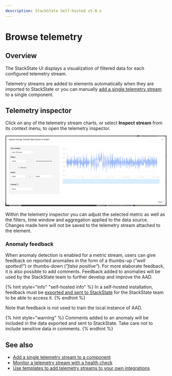 ```yaml
---
description: StackState Self-hosted v5.0.x 
---
```


# Browse telemetry

## Overview

The StackState UI displays a visualization of filtered data for each configured telemetry stream.

Telemetry streams are added to elements automatically when they are imported to StackState or you can manually [add a single telemetry stream](add-telemetry-to-element.md) to a single component.

## Telemetry inspector

Click on any of the telemetry stream charts, or select **Inspect stream** from its context menu, to open the telemetry inspector.

![Telemetry inspector](../../.gitbook/assets/v50_telemetry-inspector.png)

Within the telemetry inspector you can adjust the selected metric as well as the filters, time window and aggregation applied to the data source. Changes made here will not be saved to the telemetry stream attached to the element.

### Anomaly feedback

When anomaly detection is enabled for a metric stream, users can give feedback on reported anomalies in the form of a thumbs-up (*"well spotted!"*) or thumbs-down (*"false positive"*). For more elaborate feedback, it is also possible to add comments. Feedback added to anomalies will be used by the StackState team to further develop and improve the AAD.

{% hint style="info" "self-hosted info" %}
In a self-hosted installation, feedback must be [exported and sent to StackState](/configure/anomaly-detection/export-anomaly-feedback.md) for the StackState team to be able to access it.
{% endhint %}

Note that feedback is not used to train the local instance of AAD.

{% hint style="warning" %} 
Comments added to an anomaly will be included in the data exported and sent to StackState. Take care not to include sensitive data in comments.
{% endhint %}

## See also

* [Add a single telemetry stream to a component](add-telemetry-to-element.md)
* [Monitor a telemetry stream with a health check](../health-state/add-a-health-check.md)
* [Use templates to add telemetry streams to your own integrations](../../configure/telemetry/telemetry_synchronized_topology.md "StackState Self-Hosted only")
